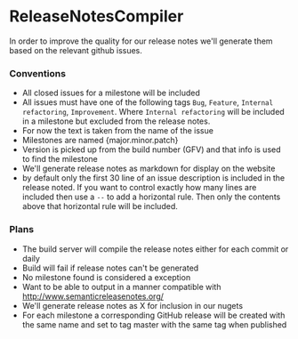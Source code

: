 ReleaseNotesCompiler
====================

In order to improve the quality for our release notes we'll generate them based on the relevant github issues.

### Conventions

* All closed issues for a milestone will be included
* All issues must have one of the following tags `Bug`, `Feature`, `Internal refactoring`, `Improvement`. Where `Internal refactoring` will be included in a milestone but excluded from the release notes. 
* For now the text is taken from the name of the issue
* Milestones are named {major.minor.patch}
* Version is picked up from the build number (GFV) and that info is used to find the milestone
* We'll generate release notes as markdown for display on the website
* by default only the first 30 line of an issue description is included in the release noted. If you want to control exactly how many lines are included then use a `--` to add a horizontal rule. Then only the contents above that horizontal rule will be included.

### Plans

* The build server will compile the release notes either for each commit or daily
* Build will fail if release notes can't be generated
* No milestone found is considered a exception
* Want to be able to output in a manner compatible with http://www.semanticreleasenotes.org/
* We'll generate release notes as X for inclusion in our nugets
* For each milestone a corresponding GitHub release will be created with the same name and set to tag master with the same tag when published


